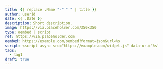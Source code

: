 ```yaml
---
title: {{ replace .Name "-" " " | title }}
author: userid
date: {{ .Date }}
description: Short description.
image: https://via.placeholder.com/350x350
type: oembed | script
ref: https://via.placeholder.com
oembed: https://example.com/oembed?format=json&url=%s
script: <script async src="https://example.com/widget.js" data-url="%s"></script>
tags:
  - tag1
draft: true
---
```



